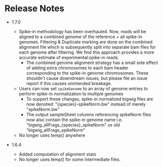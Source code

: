 # Release Notes
* 1.7.0
  * Spike-in methodology has been overhauled. Now, reads will be aligned to a combined genome of the reference + all spike-in genomes. Filtering & Duplicate marking are done on the combined alignment file which is subsequently split into separate bam files for each genome after filtering. We find this approach provides a more accurate estimate of experimental:spike-in reads.
    * The combined genome alignment strategy has a small side effect of adding extra chromosomes to each bam header corresponding to the spike-in genome chromosomes. These shouldn't cause downstream issues, but please file an issue report if this causes unintended breakage.
  * Users can now set `spikeGenome` to an array of genome entries to perform spike-in normalization to multiple genomes
    * To support these changes, spike-in normalized bigwig files are now denoted: "{species}-spikeNorm.bw" instead of merely "spikeNorm.bw"
    * The output sampleSheet columns referencing spikeNorm files now also contain the spike-in genome name i.e. "bigwig_allFrags_{species}_spikeNorm" vs old "bigwig_allFrags_spikeNorm"
  * No longer uses temp() anywhere
  
* 1.6.4
  * Added computation of alignment stats
  * No longer uses temp() for some intermediate files.
  
